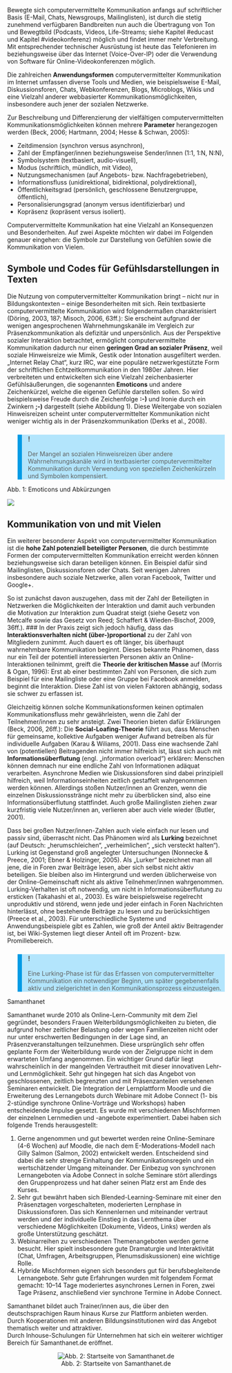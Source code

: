 Bewegte sich computervermittelte Kommunikation anfangs auf schriftlicher Basis (E-Mail, Chats, Newsgroups, Mailinglisten), ist durch die stetig zunehmend verfügbaren Bandbreiten nun auch die Übertragung von Ton und Bewegtbild (Podcasts, Videos, Life-Streams; siehe Kapitel #educast und Kapitel #videokonferenz) möglich und findet immer mehr Verbreitung. Mit entsprechender technischer Ausrüstung ist heute das Telefonieren im beziehungsweise über das Internet (Voice-Over-IP) oder die Verwendung von Software für Online-Videokonferenzen möglich.

Die zahlreichen **Anwendungsformen** computervermittelter Kommunikation im Internet umfassen diverse Tools und Medien, wie beispielsweise E-Mail, Diskussionsforen, Chats, Webkonferenzen, Blogs, Microblogs, Wikis und eine Vielzahl anderer webbasierter Kommunikationsmöglichkeiten, insbesondere auch jener der sozialen Netzwerke.

Zur Beschreibung und Differenzierung der vielfältigen computervermittelten Kommunikationsmöglichkeiten können mehrere **Parameter** herangezogen werden (Beck, 2006; Hartmann, 2004; Hesse &amp; Schwan, 2005):

- Zeitdimension (synchron versus asynchron),
- Zahl der Empfänger/innen beziehungsweise Sender/innen (1:1, 1:N, N:N),
- Symbolsystem (textbasiert, audio-visuell),
- Modus (schriftlich, mündlich, mit Video),
- Nutzungsmechanismen (auf Angebots- bzw. Nachfragebetrieben),
- Informationsfluss (unidirektional, bidirektional, polydirektional),
- Öffentlichkeitsgrad (persönlich, geschlossene Benutzergruppe, öffentlich),
- Personalisierungsgrad (anonym versus identifizierbar) und
- Kopräsenz (kopräsent versus isoliert).

Computervermittelte Kommunikation hat eine Vielzahl an Konsequenzen und Besonderheiten. Auf zwei Aspekte möchten wir dabei im Folgenden genauer eingehen: die Symbole zur Darstellung von Gefühlen sowie die Kommunikation von Vielen.

## Symbole und Codes für Gefühlsdarstellungen in Texten

Die Nutzung von computervermittelter Kommunikation bringt – nicht nur in Bildungskontexten – einige Besonderheiten mit sich. Rein textbasierte computervermittelte Kommunikation wird folgendermaßen charakterisiert (Döring, 2003, 187; Misoch, 2006, 63ff.): Sie erscheint aufgrund der wenigen angesprochenen Wahrnehmungskanäle im Vergleich zur Präsenzkommunikation als defizitär und unpersönlich. Aus der Perspektive sozialer Interaktion betrachtet, ermöglicht computervermittelte Kommunikation dadurch nur einen **geringen Grad an sozialer Präsenz**, weil soziale Hinweisreize wie Mimik, Gestik oder Intonation ausgefiltert werden. „Internet Relay Chat“, kurz IRC, war eine populäre netzwerkgestützte Form der schriftlichen Echtzeitkommunikation in den 1980er Jahren. Hier verbreiteten und entwickelten sich eine Vielzahl zeichenbasierter Gefühlsäußerungen, die sogenannten **Emoticons** und andere Zeichenkürzel, welche die eigenen Gefühle darstellen sollen. So wird beispielsweise Freude durch die Zeichenfolge **:-)** und Ironie durch ein Zwinkern **;-)** dargestellt (siehe Abbildung 1). Diese Weitergabe von sozialen Hinweisreizen scheint unter computervermittelter Kommunikation nicht weniger wichtig als in der Präsenzkommunikation (Derks et al., 2008).

<blockquote style="background: #B3E5FC; border-left: 10px solid #039BE5">

### !

Der Mangel an sozialen Hinweisreizen über andere Wahrnehmungskanäle wird in textbasierter computervermittelter Kommunikation durch Verwendung von speziellen Zeichenkürzeln und Symbolen kompensiert.

</blockquote> Abb. 1: Emoticons und Abkürzungen

![](img/9562650698_e3aca343b2_o.png)

## Kommunikation von und mit Vielen

Ein weiterer besonderer Aspekt von computervermittelter Kommunikation ist die **hohe Zahl potenziell beteiligter Personen**, die durch bestimmte Formen der computervermittelten Kommunikation erreicht werden können beziehungsweise sich daran beteiligen können. Ein Beispiel dafür sind Mailinglisten, Diskussionsforen oder Chats. Seit wenigen Jahren insbesondere auch soziale Netzwerke, allen voran Facebook, Twitter und Google+.

So ist zunächst davon auszugehen, dass mit der Zahl der Beteiligten in Netzwerken die Möglichkeiten der Interaktion und damit auch verbunden die Motivation zur Interaktion zum Quadrat steigt (siehe Gesetz von Metcalfe sowie das Gesetz von Reed; Schaffert &amp; Wieden-Bischof, 2009, 36ff.). ### In der Praxis zeigt sich jedoch häufig, dass das **Interaktionsverhalten nicht (über-)proportional** zu der Zahl von Mitgliedern zunimmt. Auch dauert es oft länger, bis überhaupt wahrnehmbare Kommunikation beginnt. Dieses bekannte Phänomen, dass nur ein Teil der potentiell interessierten Personen aktiv an Online-Interaktionen teilnimmt, greift die **Theorie der kritischen Masse** auf (Morris &amp; Ogan, 1996): Erst ab einer bestimmten Zahl von Personen, die sich zum Beispiel für eine Mailingliste oder eine Gruppe bei Facebook anmelden, beginnt die Interaktion. Diese Zahl ist von vielen Faktoren abhängig, sodass sie schwer zu erfassen ist.

Gleichzeitig können solche Kommunikationsformen keinen optimalen Kommunikationsfluss mehr gewährleisten, wenn die Zahl der Teilnehmer/innen zu sehr ansteigt. Zwei Theorien bieten dafür Erklärungen (Beck, 2006, 26ff.): Die **Social-Loafing-Theorie** führt aus, dass Menschen für gemeinsame, kollektive Aufgaben weniger Aufwand betreiben als für individuelle Aufgaben (Karau &amp; Wiliams, 2001). Dass eine wachsende Zahl von (potentiellen) Beitragenden nicht immer hilfreich ist, lässt sich auch mit **Informationsüberflutung** (engl. „information overload“) erklären: Menschen können demnach nur eine endliche Zahl von Informationen adäquat verarbeiten. Asynchrone Medien wie Diskussionsforen sind dabei prinzipiell hilfreich, weil Informationseinheiten zeitlich gestaffelt wahrgenommen werden können. Allerdings stoßen Nutzer/innen an Grenzen, wenn die einzelnen Diskussionsstränge nicht mehr zu überblicken sind, also eine Informationsüberflutung stattfindet. Auch große Mailinglisten ziehen zwar kurzfristig viele Nutzer/innen an, verlieren aber auch viele wieder (Butler, 2001).

Dass bei großen Nutzer/innen-Zahlen auch viele einfach nur lesen und passiv sind, überrascht nicht. Das Phänomen wird als **Lurking** bezeichnet (auf Deutsch: „herumschleichen“, „verheimlichen“, „sich versteckt halten“). Lurking ist Gegenstand groß angelegter Untersuchungen (Nonnecke &amp; Preece, 2001; Ebner &amp; Holzinger, 2005). Als „Lurker“ bezeichnet man all jene, die in Foren zwar Beiträge lesen, aber sich selbst nicht aktiv beteiligen. Sie bleiben also im Hintergrund und werden üblicherweise von der Online-Gemeinschaft nicht als aktive Teilnehmer/innen wahrgenommen. Lurking-Verhalten ist oft notwendig, um nicht in Informationsüberflutung zu ersticken (Takahashi et al., 2003). Es wäre beispielsweise regelrecht unproduktiv und störend, wenn jede und jeder einfach in Foren Nachrichten hinterlässt, ohne bestehende Beiträge zu lesen und zu berücksichtigen (Preece et al., 2003). Für unterschiedliche Systeme und Anwendungsbeispiele gibt es Zahlen, wie groß der Anteil aktiv Beitragender ist, bei Wiki-Systemen liegt dieser Anteil oft im Prozent- bzw. Promillebereich.

<blockquote style="background: #B3E5FC; border-left: 10px solid #039BE5">

### !

Eine Lurking-Phase ist für das Erfassen von computervermittelter Kommunikation ein notwendiger Beginn, um später gegebenenfalls aktiv und zielgerichtet in den Kommunikationsprozess einzusteigen.

</blockquote>

Samanthanet

Samanthanet wurde 2010 als Online-Lern-Community mit dem Ziel gegründet, besonders Frauen Weiterbildungsmöglichkeiten zu bieten, die aufgrund hoher zeitlicher Belastung oder wegen Familienzeiten nicht oder nur unter erschwerten Bedingungen in der Lage sind, an Präsenzveranstaltungen teilzunehmen. Diese ursprünglich sehr offen geplante Form der Weiterbildung wurde von der Zielgruppe nicht in dem erwarteten Umfang angenommen. Ein wichtiger Grund dafür liegt wahrscheinlich in der mangelnden Vertrautheit mit dieser innovativen Lehr- und Lernmöglichkeit. Sehr gut hingegen hat sich das Angebot von geschlossenen, zeitlich begrenzten und mit Präsenzanteilen versehenen Seminaren entwickelt. Die Integration der Lernplattform Moodle und die Erweiterung des Lernangebots durch Webinare mit Adobe Connect (1- bis 2-stündige synchrone Online-Vorträge und Workshops) haben entscheidende Impulse gesetzt. Es wurde mit verschiedenen Mischformen der einzelnen Lernmedien und -angebote experimentiert. Dabei haben sich folgende Trends herausgestellt:

</blockquote>

1. Gerne angenommen und gut bewertet werden reine Online-Seminare (4-6 Wochen) auf Moodle, die nach dem E-Moderations-Modell nach Gilly Salmon (Salmon, 2002) entwickelt werden. Entscheidend sind dabei die sehr strenge Einhaltung der Kommunikationsregeln und ein wertschätzender Umgang miteinander. Der Einbezug von synchronen Lernangeboten via Adobe Connect in solche Seminare stört allerdings den Gruppenprozess und hat daher seinen Platz erst am Ende des Kurses.
2. Sehr gut bewährt haben sich Blended-Learning-Seminare mit einer den Präsenztagen vorgeschalteten, moderierten Lernphase in Diskussionsforen. Das sich Kennenlernen und miteinander vertraut werden und der individuelle Einstieg in das Lernthema über verschiedene Möglichkeiten (Dokumente, Videos, Links) werden als große Unterstützung geschätzt.
3. Webinarreihen zu verschiedenen Themenangeboten werden gerne besucht. Hier spielt insbesondere gute Dramaturgie und Interaktivität (Chat, Umfragen, Arbeitsgruppen, Plenumsdiskussionen) eine wichtige Rolle.
4. Hybride Mischformen eignen sich besonders gut für berufsbegleitende Lernangebote. Sehr gute Erfahrungen wurden mit folgendem Format gemacht: 10–14 Tage moderiertes asynchrones Lernen in Foren, zwei Tage Präsenz, anschließend vier synchrone Termine in Adobe Connect.

Samanthanet bildet auch Trainer/innen aus, die über den deutschsprachigen Raum hinaus Kurse zur Plattform anbieten werden. Durch Kooperationen mit anderen Bildungsinstitutionen wird das Angebot thematisch weiter und attraktiver.  
Durch Inhouse-Schulungen für Unternehmen hat sich ein weiterer wichtiger Bereich für Samanthanet.de eröffnet.

<center><figure>
  <img src="img/2_Startseite_von_Samanthanetde.jpg" alt="Abb. 2: Startseite von Samanthanet.de">
  <figcaption>Abb. 2: Startseite von Samanthanet.de</figcaption>
</figure></center>

